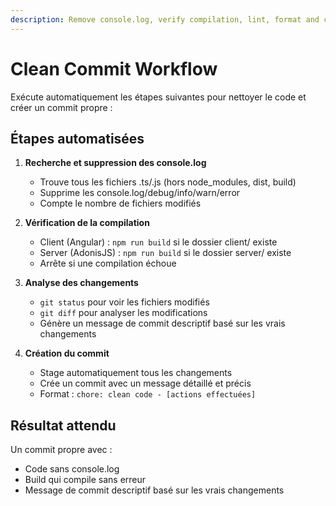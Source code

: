 ```yaml
---
description: Remove console.log, verify compilation, lint, format and create clean commit
---
```


# Clean Commit Workflow

Exécute automatiquement les étapes suivantes pour nettoyer le code et créer un commit propre :

## Étapes automatisées

1. **Recherche et suppression des console.log**

   - Trouve tous les fichiers .ts/.js (hors node_modules, dist, build)
   - Supprime les console.log/debug/info/warn/error
   - Compte le nombre de fichiers modifiés

2. **Vérification de la compilation**

   - Client (Angular) : `npm run build` si le dossier client/ existe
   - Server (AdonisJS) : `npm run build` si le dossier server/ existe
   - Arrête si une compilation échoue

3. **Analyse des changements**

   - `git status` pour voir les fichiers modifiés
   - `git diff` pour analyser les modifications
   - Génère un message de commit descriptif basé sur les vrais changements

4. **Création du commit**
   - Stage automatiquement tous les changements
   - Crée un commit avec un message détaillé et précis
   - Format : `chore: clean code - [actions effectuées]`

## Résultat attendu

Un commit propre avec :

- Code sans console.log
- Build qui compile sans erreur
- Message de commit descriptif basé sur les vrais changements
